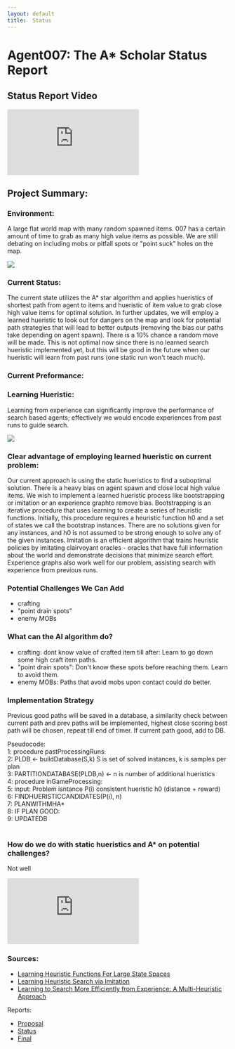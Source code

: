 ```yaml
---
layout: default
title:  Status
---
```



# Agent007: The A* Scholar Status Report

## Status Report Video

<iframe src="https://www.youtube.com/embed/TTUUmLabrpc" frameborder="0" allowfullscreen=""></iframe>

## Project Summary:

### Environment:
A large flat world map with many random spawned items. 007 has a certain amount of time to grab as many high value items as possible. We are still debating on including mobs or pitfall spots or "point suck" holes on the map.  

<img src="https://i.ytimg.com/vi/CBZR5a8unpc/hqdefault.jpg">

### Current Status:
The current state utilizes the A* star algorithm and applies hueristics of shortest path from agent to items and hueristic of item value to grab close high value items for optimal solution. In further updates, we will employ a learned hueristic to look out for dangers on the map and look for potential path strategies that will lead to better outputs (removing the bias our paths take depending on agent spawn). There is a 10% chance a random move will be made. This is not optimal now since there is no learned search hueristic implemented yet, but this will be good in the future when our hueristic will learn from past runs (one static run won't teach much).

### Current Preformance:

### Learning Hueristic:
Learning from experience can significantly improve the performance of search based agents; effectively we would encode experiences from past runs to guide search.  

<img src="https://data-flair.training/blogs/wp-content/uploads/sites/2/2018/08/Heuristic-Search-in-Artificial-Intelligence-Python-01-1.jpg">

### Clear advantage of employing learned hueristic on current problem:
Our current approach is using the static hueristics to find a suboptimal solution. There is a heavy bias on agent spawn and close local high value items. We wish to implement a learned hueristic process like bootstrapping or imitation or an experience graphto remove bias. Bootstrapping is an iterative procedure that uses learning to create a series of heuristic functions. Initially, this procedure requires a heuristic function h0 and a set of states we call the bootstrap instances. There are no solutions given for any instances, and h0 is not assumed to be strong enough to solve any of the given instances. Imitation is an efficient algorithm that trains heuristic policies by imitating clairvoyant oracles - oracles that have full information about the world and demonstrate decisions that minimize search effort. Experience graphs also work well for our problem, assisting search with experience from previous runs.

### Potential Challenges We Can Add 
- crafting
- "point drain spots"
- enemy MOBs

### What can the AI algorithm do?
- crafting: dont know value of crafted item till after: Learn to go down some high craft item paths.
- "point drain spots": Don't know these spots before reaching them. Learn to avoid them.
- enemy MOBs: Paths that avoid mobs upon contact could do better.

### Implementation Strategy
Previous good paths will be saved in a database, a similarity check between current path and prev paths will be implemented, highest close scoring best path will be chosen, repeat till end of timer. If current path good, add to DB.

Pseudocode:<br>
1: procedure pastProcessingRuns:<br>
2:		PLDB <- buildDatabase(S,k) S is set of solved instances, k is samples per plan<br>
3:		PARTITIONDATABASE(PLDB,n) <- n is number of additional hueristics<br>
4: procedure inGameProcessing:<br>
5:		input: Problem isntance P(i) consistent hueristic h0 (distance + reward)<br>
6:		FINDHUERISTICCANDIDATES(P(i), n)<br>
7:		PLANWITHMHA*<br>
8:		IF PLAN GOOD:<br>
9:			UPDATEDB<br>
<br>
### How do we do with static hueristics and A* on potential challenges?
Not well

<iframe src="https://www.youtube.com//embed/tmKcxlXll-s" frameborder="0" allowfullscreen=""></iframe>

### Sources:
- [Learning Heuristic Functions For Large State Spaces](https://www.sciencedirect.com/science/article/pii/S0004370211000877?fbclid=IwAR3o29EXShje6HAfJ-OC908yusSttGQ1AaaLXFmG_2wmK_0_tiwZCSYQCDI) 
- [Learning Heuristic Search via Imitation](http://proceedings.mlr.press/v78/bhardwaj17a/bhardwaj17a.pdf)
- [Learning to Search More Efficiently from Experience: A Multi-Heuristic Approach](https://www.cs.cmu.edu/~maxim/files/learningtosearch_socs15.pdf)

Reports:

- [Proposal](proposal.html)
- [Status](status.html)
- [Final](final.html)

